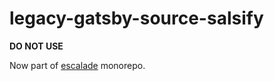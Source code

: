 # legacy-gatsby-source-salsify

**DO NOT USE**

Now part of [escalade](https://github.com/escaladesports/escalade/tree/master/packages/gatsby-source-salsify) monorepo.
